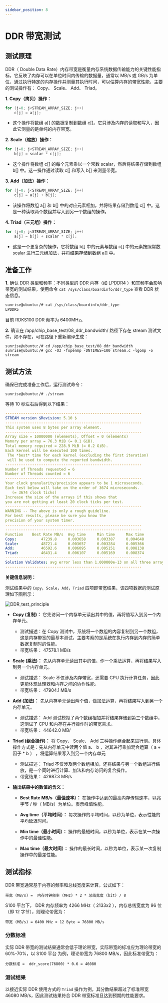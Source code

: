 ```yaml
---
sidebar_position: 8
---
```


# DDR 带宽测试

## 测试原理

DDR（ Double Data Rate）内存带宽是衡量内存系统数据传输能力的关键性能指标，它反映了内存可以在单位时间内传输的数据量，通常以 MB/s 或 GB/s 为单位，通过执行特定的内存操作并测量其执行时间，可以估算内存的带宽性能，主要的测试操作有： Copy、 Scale、 Add、 Triad。

**1. Copy（拷贝）操作：**

```c
for (j=0; j<STREAM_ARRAY_SIZE; j++)
    c[j] = a[j];
```

- 这个操作将数组 a[] 的数据复制到数组 c[]。它只涉及内存的读取和写入，因此它测量的是单纯的内存带宽。

**2. Scale（缩放）操作：**

```c
for (j=0; j<STREAM_ARRAY_SIZE; j++)
    b[j] = scalar * c[j];
```

- 这个操作将数组 c[] 的每个元素乘以一个常数 scalar，然后将结果存储到数组 b[] 中。这一操作通过读取 c[] 和写入 b[] 来测量带宽。

**3. Add（加法）操作：**

```c
for (j=0; j<STREAM_ARRAY_SIZE; j++)
    c[j] = a[j] + b[j];
```

- 该操作将数组 a[] 和 b[] 中的对应元素相加，并将结果存储到数组 c[] 中。这是一种读取两个数组并写入到另一个数组的操作。

**4. Triad（三元组）操作：**

```c
for (j=0; j<STREAM_ARRAY_SIZE; j++)
    a[j] = b[j] + scalar * c[j];
```

- 这是一个更复杂的操作，它将数组 b[] 中的元素与数组 c[] 中的元素按照常数 scalar 进行三元组加法，并将结果存储到数组 a[] 中。

## 准备工作

**1.** 确认 DDR 类型和频率：不同类型的 DDR 内存（如 LPDDR4 ）和其频率会影响带宽的测试结果，使用命令 `cat /sys/class/boardinfo/ddr_type` 查看 DDR 状态信息。

```bash
sunrise@ubuntu:/# cat /sys/class/boardinfo/ddr_type
LPDDR5
```

目前 RDKS100 DDR 频率为 6400MHz。

**2.** 确认在 /app/chip_base_test/08_ddr_bandwidth/ 路径下存在 stream 测试文件，如不存在，可在路径下重新编译生成：

```shell
sunrise@ubuntu:/# cd /app/chip_base_test/08_ddr_bandwidth
sunrise@ubuntu:/# gcc -O3 -fopenmp -DNTIMES=100 stream.c -lgomp -o stream
```

## 测试方法

确保已完成准备工作后，运行测试命令：

```shell
sunrise@ubuntu:/# ./stream
```

等待 10 秒左右后得到以下结果：

```yaml
-------------------------------------------------------------
STREAM version $Revision: 5.10 $
-------------------------------------------------------------
This system uses 8 bytes per array element.
-------------------------------------------------------------
Array size = 10000000 (elements), Offset = 0 (elements)
Memory per array = 76.3 MiB (= 0.1 GiB).
Total memory required = 228.9 MiB (= 0.2 GiB).
Each kernel will be executed 100 times.
 The *best* time for each kernel (excluding the first iteration)
 will be used to compute the reported bandwidth.
-------------------------------------------------------------
Number of Threads requested = 6
Number of Threads counted = 6
-------------------------------------------------------------
Your clock granularity/precision appears to be 1 microseconds.
Each test below will take on the order of 3674 microseconds.
   (= 3674 clock ticks)
Increase the size of the arrays if this shows that
you are not getting at least 20 clock ticks per test.
-------------------------------------------------------------
WARNING -- The above is only a rough guideline.
For best results, please be sure you know the
precision of your system timer.
-------------------------------------------------------------
-------------------------------------------------------------
Function    Best Rate MB/s  Avg time     Min time     Max time
Copy:           47239.8     0.003658     0.003387     0.004648
Scale:          48721.4     0.003657     0.003284     0.005366
Add:            46592.6     0.006095     0.005151     0.008138
Triad:          46431.4     0.006107     0.005169     0.008374
-------------------------------------------------------------
Solution Validates: avg error less than 1.000000e-13 on all three arrays
-------------------------------------------------------------
```

**关键信息说明：**

测试结果中的 `Copy`，`Scale`，`Add`，`Triad` 四项即带宽结果，该四项数据的测试原理如下图所示：

![DDR_test_principle](https://rdk-doc.oss-cn-beijing.aliyuncs.com/doc/images_to_upload/DDR_test_principle.png)

- **Copy (复制)：** 它先访问一个内存单元读出其中的值，再将值写入到另一个内存单元。
  - 测试描述：在 Copy 测试中，系统将一个数组的内容复制到另一个数组，这是内存带宽的最基本测试，主要考察的是系统在执行内存到内存的简单数据复制时的性能。
  - 带宽结果： 47578.1 MB/s
- **Scale (乘法)：** 先从内存单元读出其中的值，作一个乘法运算，再将结果写入到另一个内存单元。
  - 测试描述： Scale 不仅涉及内存带宽，还需要 CPU 执行计算任务，因此更能体现处理器和内存之间的协作性能。
  - 带宽结果： 47904.1 MB/s
- **Add (加法)：** 先从内存单元读出两个值，做加法运算，再将结果写入到另一个内存单元。
  - 测试描述： Add 测试模拟了两个数组相加并将结果存储到第三个数组中，这测试了 CPU 和内存在并行操作时的带宽需求。
  - 带宽结果： 44642.0 MB/
- **Triad (组合操作)：** 将 Copy、 Scale、 Add 三种操作组合起来进行测。具体操作方式是：先从内存单元中读两个值 a、 b ，对其进行乘加混合运算（ a + 因子 * b ） ，将运算结果写入到另一个内存单元
  - 测试描述： Triad 不仅涉及两个数组相加，还将结果与另一个数组进行缩放，是一个同时进行计算、加法和内存访问的复合操作。
  - 带宽结果： 42987.3 MB/s

- **输出结果中的数值的含义：**

  - **Best Rate MB/s（最佳速率）：** 在操作中达到的最高内存传输速率，以兆字节 / 秒（ MB/s）为单位。表示峰值性能。

  - **Avg time（平均时间）：** 每次操作的平均时间，以秒为单位，表示性能的平均延迟时间。

  - **Min time（最小时间）：** 操作的最短时间，以秒为单位，表示在某一次操作中的最佳性能。

  - **Max time（最大时间）：** 操作的最长时间，以秒为单位，表示某一次复制操作中的最差性能。

## 测试指标

DDR 带宽通常基于内存的频率和总线宽度来计算，公式如下：

```shell
带宽 (MB/s) =  内存时钟频率 (MHz) * 2 * 总线宽度 (bit) / 8
```

S100 平台下， DDR 内存频率为 4266 MHz（ 2133x2 ），内存总线宽度为 96 位（即 12 字节），则理论带宽为：

```shell
带宽 (MB/s) = 6400 MHz × 12 Byte = 76800 MB/s

```

### 分数标准

实际 DDR 带宽的测试结果通常会低于理论带宽，实际带宽的标准应为理论带宽的 60%-70%，以 S100 平台 为例，理论带宽为 76800 MB/s，因此标准带宽为：

```shell
分数标准 =  ddr_score(76800) * 0.6 = 46080
```

### 测试结果

以接近实际 DDR 使用方式的 `Triad` 操作为例，其分数结果超过了标准带宽 46080 MB/s，因此测试结果符合 DDR 带宽标准且达到预期的性能要求。
